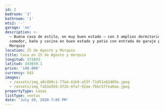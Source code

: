 ```yaml
---
id: 2
bedroom: '3'
bathroom: '1'
mts2: '-'
garage: 'no'
description: >-
  – Buena casa de estilo, en muy buen estado – con 3 amplios dormitorios, living
  comedor, baño y cocina en buen estado y patio con entrada de garaje por calle
  Morquio
location: 25 de Agosto y Morquio
title: Casa en 25 de Agosto y morquio
longitud: 572843
latitud: 343659.1
price: '140.000'
currency: U$S
images:
  - /assets/img_a8cd89c1-77ad-41b9-a53f-71d51e62405e.jpeg
  - /assets/img_fa53a504-3f2b-4fa7-92ae-7bbc57fea6ae.jpeg
propertyType: casas
listType: ventas
date: 'July 20, 2020 7:05 PM'
---
```


